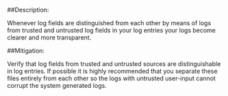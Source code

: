 ##Description:

Whenever log fields are distinguished from each other by means of logs from trusted and
untrusted log fields in your log entries your logs become clearer and more transparent.

##Mitigation:

Verify that log fields from trusted and untrusted sources are distinguishable in
log entries. If possible it is highly recommended that you separate these files
entirely from each other so the logs with untrusted user-input cannot corrupt the
system generated logs.

